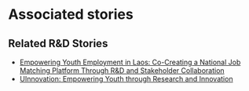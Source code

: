 # Associated stories

<!-- !!DO NOT REMOVE!! start autogenerated hyperlinks -->
## Related R&D Stories
- [Empowering Youth Employment in Laos: Co-Creating a National Job Matching Platform Through R&D and Stakeholder Collaboration](/RnD-Archive/stories/?doc=Explorers_LAO)
- [UInnovation: Empowering Youth through Research and Innovation](/RnD-Archive/stories/?doc=Explorers_TGO)
<!-- !!DO NOT REMOVE!! end autogenerated hyperlinks -->